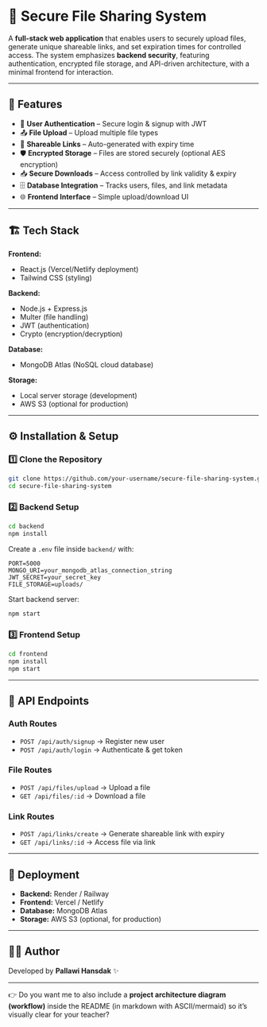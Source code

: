 
# 🔐 Secure File Sharing System

A **full-stack web application** that enables users to securely upload files, generate unique shareable links, and set expiration times for controlled access. The system emphasizes **backend security**, featuring authentication, encrypted file storage, and API-driven architecture, with a minimal frontend for interaction.

---

## 🚀 Features

* 🔑 **User Authentication** – Secure login & signup with JWT
* 📤 **File Upload** – Upload multiple file types
* 🔗 **Shareable Links** – Auto-generated with expiry time
* 🛡️ **Encrypted Storage** – Files are stored securely (optional AES encryption)
* 📥 **Secure Downloads** – Access controlled by link validity & expiry
* 🗄️ **Database Integration** – Tracks users, files, and link metadata
* 🌐 **Frontend Interface** – Simple upload/download UI

---

## 🏗️ Tech Stack

**Frontend:**

* React.js (Vercel/Netlify deployment)
* Tailwind CSS (styling)

**Backend:**

* Node.js + Express.js
* Multer (file handling)
* JWT (authentication)
* Crypto (encryption/decryption)

**Database:**

* MongoDB Atlas (NoSQL cloud database)

**Storage:**

* Local server storage (development)
* AWS S3 (optional for production)

---

## ⚙️ Installation & Setup

### 1️⃣ Clone the Repository

```bash
git clone https://github.com/your-username/secure-file-sharing-system.git
cd secure-file-sharing-system
```

### 2️⃣ Backend Setup

```bash
cd backend
npm install
```

Create a `.env` file inside `backend/` with:

```
PORT=5000
MONGO_URI=your_mongodb_atlas_connection_string
JWT_SECRET=your_secret_key
FILE_STORAGE=uploads/
```

Start backend server:

```bash
npm start
```

### 3️⃣ Frontend Setup

```bash
cd frontend
npm install
npm start
```

---

## 🔗 API Endpoints

### Auth Routes

* `POST /api/auth/signup` → Register new user
* `POST /api/auth/login` → Authenticate & get token

### File Routes

* `POST /api/files/upload` → Upload a file
* `GET /api/files/:id` → Download a file

### Link Routes

* `POST /api/links/create` → Generate shareable link with expiry
* `GET /api/links/:id` → Access file via link

---

## 🚀 Deployment

* **Backend:** Render / Railway
* **Frontend:** Vercel / Netlify
* **Database:** MongoDB Atlas
* **Storage:** AWS S3 (optional, for production)
---

## 👩‍💻 Author

Developed by **Pallawi Hansdak** ✨

---

👉 Do you want me to also include a **project architecture diagram (workflow)** inside the README (in markdown with ASCII/mermaid) so it’s visually clear for your teacher?
